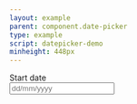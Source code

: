 ```yaml
---
layout: example
parent: component.date-picker
type: example
script: datepicker-demo
minheight: 448px
---
```


<div data-module="ds-datepicker" class="ds_datepicker">
  <label class="ds_label" for="start-date">Start date</label>
  <div class="ds_input__wrapper">
    <input id="start-date" data-maxdate="19/09/2020" data-mindate="09/08/2020" placeholder="dd/mm/yyyy" type="text" class="ds_input  ds_input--fixed-10">
  </div>
</div>
